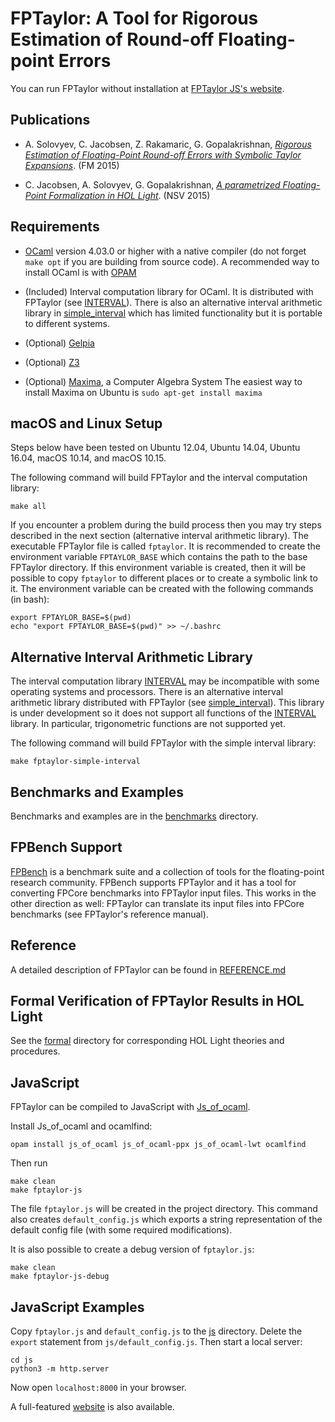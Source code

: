 FPTaylor: A Tool for Rigorous Estimation of Round-off Floating-point Errors
===========================================================================

You can run FPTaylor without installation at 
[FPTaylor JS's website](https://monadius.github.io/FPTaylorJS).

Publications
------------

- A. Solovyev, C. Jacobsen, Z. Rakamaric, G. Gopalakrishnan,
[*Rigorous Estimation of Floating-Point Round-off Errors with Symbolic Taylor Expansions*](http://soarlab.org/2015/04/fm2015-sjrg/). (FM 2015)

- C. Jacobsen, A. Solovyev, G. Gopalakrishnan,
[*A parametrized Floating-Point Formalization in HOL Light*](http://www.cs.utah.edu/fv/papers/nsv15-fp-hol-light.pdf). (NSV 2015)

Requirements
-------------

- [OCaml](http://ocaml.org/) version 4.03.0 or higher with a native compiler (do
  not forget `make opt` if you are building from source code). 
  A recommended way to install OCaml is with [OPAM](https://opam.ocaml.org/doc/Install.html)

- (Included) Interval computation library for OCaml. It is distributed with
  FPTaylor (see [INTERVAL](INTERVAL)). There is also an alternative
  interval arithmetic library in [simple_interval](simple_interval)
  which has limited functionality but it is portable to different
  systems.

- (Optional) [Gelpia](https://github.com/soarlab/gelpia)

- (Optional) [Z3](https://github.com/Z3Prover/z3)

- (Optional) [Maxima](http://maxima.sourceforge.net), a Computer Algebra System
  The easiest way to install Maxima on Ubuntu is `sudo apt-get install maxima`

macOS and Linux Setup
---------------------

Steps below have been tested on Ubuntu 12.04, Ubuntu 14.04, Ubuntu 16.04, macOS 10.14, 
and macOS 10.15.

The following command will build FPTaylor and the interval computation library:

    make all

If you encounter a problem during the build process then you may try
steps described in the next section (alternative interval arithmetic library).
The executable FPTaylor file is called `fptaylor`. It is recommended to
create the environment variable `FPTAYLOR_BASE` which contains the
path to the base FPTaylor directory.  If this environment variable is
created, then it will be possible to copy `fptaylor` to different
places or to create a symbolic link to it. The environment variable
can be created with the following commands (in bash):

    export FPTAYLOR_BASE=$(pwd)
    echo "export FPTAYLOR_BASE=$(pwd)" >> ~/.bashrc

Alternative Interval Arithmetic Library
---------------------------------------

The interval computation library [INTERVAL](INTERVAL) may be incompatible with
some operating systems and processors. There is an alternative interval arithmetic
library distributed with FPTaylor (see [simple_interval](simple_interval)).
This library is under development so it does not support all functions
of the [INTERVAL](INTERVAL) library. In particular, trigonometric
functions are not supported yet.

The following command will build FPTaylor with the simple interval
library:

    make fptaylor-simple-interval

Benchmarks and Examples
-----------------------

Benchmarks and examples are in the [benchmarks](benchmarks) directory.

FPBench Support
---------------

[FPBench](http://fpbench.org/) is a benchmark suite and a collection of tools for
the floating-point research community. FPBench supports FPTaylor and it has a tool
for converting FPCore benchmarks into FPTaylor input files. This works in the other 
direction as well: FPTaylor can translate its input files into FPCore benchmarks 
(see FPTaylor's reference manual).

Reference
---------

A detailed description of FPTaylor can be found in
[REFERENCE.md](REFERENCE.md)

Formal Verification of FPTaylor Results in HOL Light
----------------------------------------------------

See the [formal](formal) directory for corresponding HOL Light
theories and procedures.

JavaScript
----------

FPTaylor can be compiled to JavaScript with [Js_of_ocaml](https://ocsigen.org/js_of_ocaml).

Install Js_of_ocaml and ocamlfind:

```
opam install js_of_ocaml js_of_ocaml-ppx js_of_ocaml-lwt ocamlfind
```

Then run

```
make clean
make fptaylor-js
```

The file `fptaylor.js` will be created in the project directory. 
This command also creates `default_config.js` which exports a string representation
of the default config file (with some required modifications).

It is also possible to create a debug version of `fptaylor.js`:

```
make clean
make fptaylor-js-debug
```

JavaScript Examples
-------------------

Copy `fptaylor.js` and `default_config.js` to the [js](js) directory.
Delete the `export` statement from `js/default_config.js`.
Then start a local server:

```
cd js
python3 -m http.server
```

Now open `localhost:8000` in your browser.

A full-featured [website](https://monadius.github.io/FPTaylorJS) is also available.